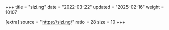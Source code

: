 +++
title = "sizi.ng"
date = "2022-03-22"
updated = "2025-02-16"
weight = 10107

[extra]
source = "https://sizi.ng/"
ratio = 28
size = 10
+++
